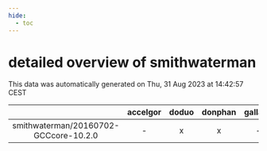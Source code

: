 ```yaml
---
hide:
  - toc
---
```


detailed overview of smithwaterman
==================================


This data was automatically generated on Thu, 31 Aug 2023 at 14:42:57 CEST  

| |accelgor|doduo|donphan|gallade|joltik|skitty|swalot|victini|
| :---: | :---: | :---: | :---: | :---: | :---: | :---: | :---: | :---: |
|smithwaterman/20160702-GCCcore-10.2.0|-|x|x|-|x|x|x|x|
